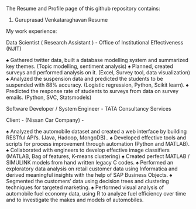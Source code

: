 The Resume and Profile page of this github repository contains:
1. Guruprasad Venkataraghavan Resume

My work experience:

Data Scientist ( Research Assistant ) - Office of Institutional Effectiveness (NJIT)

♠ Gathered twitter data, built a database modelling system and summarized key themes. (Topic modelling, sentiment analysis)
♠ Planned, created surveys and performed analysis on it. (Excel, Survey tool, data visualization) 
♠ Analyzed the suspension data and predicted the students to be suspended with 88% accuracy. (Logistic regression, Python, Scikit learn).
♠ Predicted the response rate of students to surveys from data on survey emails. (Python, SVC, Statsmodels)

Software Developer / System Engineer - TATA Consultancy Services

Client - (Nissan Car Company) -

♠    Analyzed the automobile dataset and created a web interface by building RESTful API’s. (Java, Hadoop, MongoDB).. 
♠    Developed effective tools and scripts for process improvement through automation (Python and MATLAB). 
♠    Collaborated with engineers to develop effective image classifiers (MATLAB, Bag of features, K-means clustering) 
♠    Created perfect MATLAB / SIMULINK models from hand written legacy C codes.
♠    Performed an exploratory data analysis on retail customer data using Informatica and
derived meaningful insights with the help of SAP Business Objects.
♠    Segmented the customers’ data using decision trees and clustering techniques for
targeted marketing.
♠    Performed visual analysis of automobile fuel economy data, using R to analyze fuel
efficiency over time and to investigate the makes and models of automobiles.



